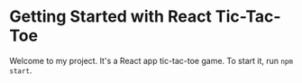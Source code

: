 # Getting Started with React Tic-Tac-Toe
Welcome to my project. It's a React app tic-tac-toe game. To start it, run `npm start`.